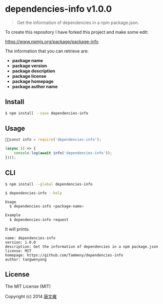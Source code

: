 # dependencies-info  v1.0.0

> Get the information of dependencies in a npm package.json.

To create this repository I have forked this project and make some edit:

https://www.npmjs.org/package/package-info

The information that you can retrieve are:
- <b>package name</b>
- <b>package version</b>
- <b>package description</b>
- <b>package license</b>
- <b>package homepage</b>
- <b>package author name</b>

## Install

```sh
$ npm install --save dependencies-info
```


## Usage

```js
const info = require('dependencies-info');

(async () => {
    console.log(await info('dependencies-info'));
})();
```

## CLI

```sh
$ npm install --global dependencies-info
```

```sh
$ dependencies-info --help

Usage
  $ dependencies-info <package-name>

Example
  $ dependencies-info request
```

It will prints:
```
name: dependencies-info
version: 1.0.0
description: Get the information of dependencies in a npm package.json
license: MIT
homepage: https://github.com/Tammeny/dependencies-info
author: tangwenyong
```

## License

The MIT License (MIT)

Copyright (c) 2014 [唐文雍](https://www.tangwenyong.com)
